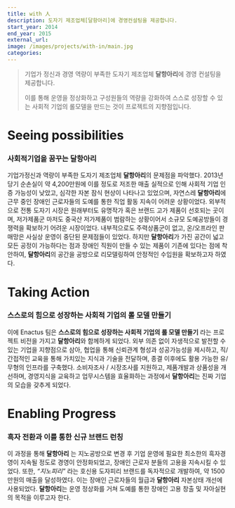 ```yaml
---
title: with 人
description: 도자기 제조업체[달항아리]에 경영컨설팅을 제공합니다.
start_year: 2014
end_year: 2015
external_url:
image: /images/projects/with-in/main.jpg
categories: 
---
```


>기업가 정신과 경영 역량이 부족한 도자기 제조업체 **달항아리**에 경영 컨설팅을 제공합니다.
>
>이를 통해 운영을 정상화하고 구성원들의 역량을 강화하여 스스로 성장할 수 있는 사회적 기업의 롤모델을 만드는 것이 프로젝트의 지향점입니다.



# Seeing possibilities

### 사회적기업을 꿈꾸는 **달항아리**

기업가정신과 역량이 부족한 도자기 제조업체 **달항아리**의 문제점을 파악했다. 2013년 당기 순손실이 약 4,200만원에 이를 정도로	저조한 매출 실적으로 인해 사회적 기업 인증 가능성이 낮았고, 심각한 자본 잠식 현상이 나타나고 있었으며, 자연스레 **달항아리**에 근무 중인 장애인 근로자들의 도예를 통한 직업 활동 지속이 어려운 상황이었다. 외부적으로 전통 도자기 시장은 원래부터도 유명작가 혹은 브랜드 고가 제품이 선호되는 곳이며, 저가제품군 마저도 중국산 저가제품이 범람하는 상황이어서 소규모 도예공방들이 경쟁력을 확보하기 어려운 시장이었다. 내부적으로도 주력상품군이 없고, 온/오프라인 판매망은 사실상 운영이 중단된 문제점들이 있었다. 하지만 **달항아리**가 가진 공간이 넓고 모든 공정이 가능하다는 점과 장애인 직원이 만들 수 있는 제품이 기존에 있다는 점에 착안하여, **달항아리**의 공간을 공방으로 리모델링하여 안정적인 수입원을 확보하고자 하였다.

# Taking Action

### 스스로의 힘으로 성장하는 사회적 기업의 롤 모델 만들기

이에 Enactus 팀은 **스스로의 힘으로 성장하는 사회적 기업의 롤 모델 만들기** 라는 프로젝트 비전을 가지고 **달항아리**와 함께하게 되었다. 외부 의존 없이 자생적으로 발전할 수 있는 기업을 지향점으로 삼아, 협업을 통해 신뢰관계 형성과 성공가능성을 제시하고, 직/간접적인 교육을 통해 가치있는 지식과 기술을 전달하며, 종결 이후에도 활용 가능한 유/무형의 인프라를 구축했다. 소비자조사 / 시장조사를 지원하고, 제품개발과 상품성을 개선하며, 경영지식을 교육하고 업무시스템을 효율화하는 과정에서 **달항아리**는 진짜 기업의 모습을 갖추게 되었다.

# Enabling Progress

### 흑자 전환과 이를 통한 신규 브랜드 런칭

이 과정을 통해 **달항아리** 는 지노공방으로 변경 후 기업 운영에 필요한 최소한의 흑자경영이 지속될 정도로 경영이 안정화되었고, 장애인 근로자 분들의 고용을 지속시킬 수 있었다. 또한, *“지노피리”* 라는 호신용 도자피리 브랜드를 독자적으로 개발하여, 약 1500만원의 매출을 달성하였다. 이는 장애인 근로자들의 월급과 **달항아리** 자본상태 개선에 사용되었다. **달항아리**는 운영 정상화를 거쳐 도예를 통한 장애인 고용 창출 및 자아실현의 목적을 이루고자 한다.

